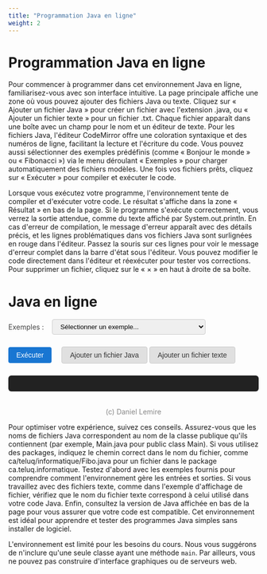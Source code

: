 ```yaml
---
title: "Programmation Java en ligne"
weight: 2
---
```



# Programmation Java en ligne

Pour commencer à programmer dans cet environnement Java en ligne, familiarisez-vous avec son interface intuitive. La page principale affiche une zone où vous pouvez ajouter des fichiers Java ou texte. Cliquez sur « Ajouter un fichier Java » pour créer un fichier avec l'extension .java, ou « Ajouter un fichier texte » pour un fichier .txt. Chaque fichier apparaît dans une boîte avec un champ pour le nom et un éditeur de texte. Pour les fichiers Java, l'éditeur CodeMirror offre une coloration syntaxique et des numéros de ligne, facilitant la lecture et l'écriture du code. Vous pouvez aussi sélectionner des exemples prédéfinis (comme « Bonjour le monde » ou « Fibonacci ») via le menu déroulant « Exemples » pour charger automatiquement des fichiers modèles. Une fois vos fichiers prêts, cliquez sur « Exécuter » pour compiler et exécuter le code.

Lorsque vous exécutez votre programme, l'environnement tente de compiler et d'exécuter votre code. Le résultat s'affiche dans la zone « Résultat » en bas de la page. Si le programme s'exécute correctement, vous verrez la sortie attendue, comme du texte affiché par System.out.println. En cas d'erreur de compilation, le message d'erreur apparaît avec des détails précis, et les lignes problématiques dans vos fichiers Java sont surlignées en rouge dans l'éditeur. Passez la souris sur ces lignes pour voir le message d'erreur complet dans la barre d'état sous l'éditeur. Vous pouvez modifier le code directement dans l'éditeur et réexécuter pour tester vos corrections. Pour supprimer un fichier, cliquez sur le « × » en haut à droite de sa boîte.


  <style>
    /*.container { max-width: 900px; margin: 40px auto; background: #fff; border-radius: 8px; box-shadow: 0 2px 8px #0001; padding: 32px; }*/
    .files { margin-bottom: 24px; }
    .file-block { background: #f9f9f9; border: 1px solid #ddd; border-radius: 6px; padding: 16px; margin-bottom: 12px; position: relative; }
    java-runner-container label { display: block; font-weight: bold; margin-bottom: 4px; }
    java-runner-container input[type=text], textarea { width: 100%; padding: 8px; margin-bottom: 8px; border-radius: 4px; border: 1px solid #ccc; font-family: monospace; }
    .file-type { margin-bottom: 8px; }
    button { background: #1976d2; color: #fff; border: none; border-radius: 4px; padding: 8px 16px; font-size: 1em; cursor: pointer; margin-right: 8px; }
    button.remove { background: #e53935; }
    #result { background: #222; color: #eee; padding: 16px; border-radius: 6px; margin-top: 24px; white-space: pre-wrap; font-family: monospace; }
    .add-btns { margin-bottom: 16px; }
    .add-btns button.add-file {
      background: #e0e0e0;
      color: #333;
      border: 1px solid #ccc;
      margin-right: 0;
      margin-left: 0;
      font-weight: normal;
    }
    .add-btns button.add-file:active, .add-btns button.add-file:focus {
      background: #d0d0d0;
    }
    button.remove {
      display: none;
    }
    .file-block .remove-x {
      position: absolute;
      top: 8px;
      right: 10px;
      color: #888;
      background: none;
      border: none;
      font-size: 1.2em;
      cursor: pointer;
      padding: 0 6px;
      line-height: 1;
      z-index: 2;
      transition: color 0.2s;
    }
    .file-block .remove-x:hover {
      color: #c00;
    }
    /* Ajoute le style pour le surlignage d'erreur Java dans CodeMirror */
    .cm-java-error {
      background: #ffe0e0 !important;
      border-bottom: 2px dotted #c00;
      cursor: pointer;
    }
    .cm-java-error-line {
      background: #fff0f0 !important;
    }
  </style>


  <link rel="stylesheet" href="https://cdnjs.cloudflare.com/ajax/libs/codemirror/5.65.16/codemirror.min.css">
  <link rel="stylesheet" href="https://cdnjs.cloudflare.com/ajax/libs/codemirror/5.65.16/theme/eclipse.min.css">
  <div class="java-runner-container">
    <h1>Java en ligne</h1>
    <form id="runForm">
      <div style="display:flex; align-items:center; gap:16px; margin-bottom:18px;">
        <label for="example-select" style="font-weight:normal; color:#444;">Exemples :</label>
        <select id="example-select" style="padding:6px 12px; border-radius:4px; border:1px solid #ccc;">
          <option value="">Sélectionner un exemple...</option>
          <option value="ex1">Affichage d'un fichier texte (2 Java + 1 texte)</option>
          <option value="ex2">Bonjour le monde (simple)</option>
          <option value="ex3">Fibonacci (package, commentaires FR)</option>
        </select>
      </div>
      <div id="files" class="files"></div>
      <div style="display:flex; align-items:center; gap:12px; margin-bottom:0; margin-top:12px;">
        <button type="submit">Exécuter</button>
        <div class="add-btns" style="margin:0;">
          <button type="button" class="add-file" onclick="addFile('java')">Ajouter un fichier Java</button>
          <button type="button" class="add-file" onclick="addFile('txt')">Ajouter un fichier texte</button>
        </div>
      </div>
    </form>
    <div id="result"></div>
    <div style="text-align:center; margin-top:32px; color:#888;">(c) Daniel Lemire</div>
    <div id="java-version" style="text-align:center; margin-top:8px; color:#888;"></div>
  </div>
  <script src="https://cdnjs.cloudflare.com/ajax/libs/codemirror/5.65.16/codemirror.min.js"></script>
  <script src="https://cdnjs.cloudflare.com/ajax/libs/codemirror/5.65.16/mode/clike/clike.min.js"></script>
  <script>
    let fileCount = 0;
    function addFile(type, initialName = '', initialContent = '') {
      const filesDiv = document.getElementById('files');
      const block = document.createElement('div');
      block.className = 'file-block';
      const isJava = type === 'java';
      const codeId = `code_${fileCount}`;
      block.innerHTML = `
        <button type="button" class="remove-x" title="Retirer" onclick="this.parentElement.remove()">×</button>
        <div class="file-type">Type : <b>${isJava ? 'Java' : 'Texte'}</b></div>
        <label>Nom du fichier</label>
        <input type="text" name="${type}_name_${fileCount}" placeholder="${isJava ? 'Main.java' : 'fichier.txt'}" required value="${initialName}">
        <label>Contenu</label>
        ${isJava
          ? `<textarea id="${codeId}" name="${type}_content_${fileCount}" rows="6"></textarea>`
          : `<textarea name="${type}_content_${fileCount}" rows="6" required>${initialContent}</textarea>`}
        ${isJava ? '<div class="java-status-bar" style="margin-top:4px;font-size:0.95em;color:#c00;min-height:1.2em;"></div>' : ''}
      `;
      filesDiv.appendChild(block);
      if (isJava) {
        const editor = CodeMirror.fromTextArea(document.getElementById(codeId), {
          mode: "text/x-java",
          theme: "eclipse",
          lineNumbers: true,
          indentUnit: 4,
          tabSize: 4,
          autofocus: fileCount === 0
        });
        editor.setValue(initialContent);
        block._cm = editor;
      }
      fileCount++;
    }
    document.getElementById('runForm').onsubmit = async function(e) {
      e.preventDefault();
      const java_files = [], txt_files = [];
      const data = new FormData(this);
      // Synchronise les contenus CodeMirror dans les textarea cachés
      document.querySelectorAll('.file-block').forEach(block => {
        const type = block.querySelector('.file-type b').textContent === 'Java' ? 'java' : 'txt';
        const nameInput = block.querySelector('input[type=text]');
        let content;
        if (type === 'java' && block._cm) {
          content = block._cm.getValue();
          // Met à jour le textarea caché pour éviter l'erreur de validation
          block.querySelector('textarea').value = content;
        } else {
          content = block.querySelector('textarea').value;
        }
        if (type === 'java') {
          java_files.push({ name: nameInput.value, content });
        } else {
          txt_files.push({ name: nameInput.value, content });
        }
      });
      let resultDiv = document.getElementById('result');
      resultDiv.textContent = 'Exécution en cours';
      let dots = 0;
      let execAnim = setInterval(function() {
        dots = (dots + 1) % 4;
        resultDiv.textContent = 'Exécution en cours' + '.'.repeat(dots);
      }, 500);
      const resp = await fetch('{{<endpoint>}}', {
        method: 'POST',
        headers: { 'Content-Type': 'application/json' },
        body: JSON.stringify({ java_files, txt_files })
      });
      let resultText = await resp.text();
      clearInterval(execAnim);
      let displayDiv = document.getElementById('result');
      try {
        const resultJson = JSON.parse(resultText);
        if (resultJson.status === 'ran_successfully') {
          displayDiv.innerHTML = '<pre style="color:#222;background:#e0ffe0;padding:12px;border-radius:6px;">' +
            (resultJson.output || '').replace(/\n/g, '<br>') + '</pre>';
          // Nettoie les erreurs précédentes
          document.querySelectorAll('.file-block').forEach(block => {
            if (block._cm) {
              block._cm.operation(() => {
                block._cm.getAllMarks().forEach(m => m.clear());
              });
            }
          });
        } else if (resultJson.status === 'compiling') {
          displayDiv.innerHTML = '<pre style="color:#c00;background:#ffe0e0;padding:12px;border-radius:6px;">' +
            (resultJson.error || '').replace(/\n/g, '<br>') + '</pre>';
          // Parse et surligne les erreurs dans CodeMirror
          const errorText = resultJson.error || '';
          // Regexp pour extraire : NomFichier.java:ligne: ...\n message
          // Modifié pour supporter les chemins (ex: ca/teluq/informatique/Fibo.java)
          const errorRegex = /([\w./\\-]+\.java):(\d+): error: ([^\n]+)([\s\S]*?)(?=\n[\w./\\-]+\.java:|$)/g;
          let match;
          // Pour chaque éditeur, nettoie les erreurs précédentes
          document.querySelectorAll('.file-block').forEach(block => {
            if (block._cm) {
              block._cm.operation(() => {
                block._cm.getAllMarks().forEach(m => m.clear());
              });
            }
          });
          while ((match = errorRegex.exec(errorText)) !== null) {
            const [_, file, lineStr, msg, details] = match;
            const line = parseInt(lineStr, 10) - 1; // CodeMirror est 0-based
            // Trouve le bloc correspondant au fichier
            document.querySelectorAll('.file-block').forEach(block => {
              const nameInput = block.querySelector('input[type=text]');
              // Compare le nom du fichier avec ou sans chemin
              if (nameInput && (nameInput.value.trim() === file || nameInput.value.trim().endsWith('/'+file) || nameInput.value.trim().endsWith('\\'+file))) {
                if (block._cm) {
                  block._cm.operation(() => {
                    // Surligne la ligne
                    const mark = block._cm.markText({line, ch:0}, {line:line+1, ch:0}, {
                      className: 'cm-java-error',
                      title: (msg + (details ? details.replace(/\s+/g, ' ') : '')).trim()
                    });
                    // Ajoute gestion du survol pour afficher l'erreur dans la status bar
                    const statusBar = block.querySelector('.java-status-bar');
                    if (statusBar) {
                      const errorMsg = (msg + (details ? details.replace(/\s+/g, ' ') : '')).trim();
                      // Nettoie les anciens listeners
                      if (!block._cm._javaErrorStatusListeners) block._cm._javaErrorStatusListeners = [];
                      block._cm._javaErrorStatusListeners.forEach(({line, handler}) => {
                        block._cm.off('cursorActivity', handler);
                      });
                      block._cm._javaErrorStatusListeners = [];
                      // Ajoute un listener pour afficher l'erreur au survol de la ligne
                      const handler = function(cm) {
                        const pos = cm.getCursor();
                        if (pos.line === line) {
                          statusBar.textContent = errorMsg;
                        } else {
                          statusBar.textContent = '';
                        }
                      };
                      block._cm.on('cursorActivity', handler);
                      block._cm._javaErrorStatusListeners.push({line, handler});
                      // Ajoute aussi un survol direct (pour la souris)
                      const lineHandle = block._cm.getLineHandle(line);
                      if (lineHandle) {
                        block._cm.addLineClass(lineHandle, 'wrap', 'cm-java-error-line');
                        // Ajoute un event sur le DOM
                        setTimeout(() => {
                          const lines = block._cm.display.lineDiv.querySelectorAll('.cm-java-error-line');
                          lines.forEach(domLine => {
                            domLine.onmouseenter = () => { statusBar.textContent = errorMsg; };
                            domLine.onmouseleave = () => { statusBar.textContent = ''; };
                          });
                        }, 10);
                      }
                    }
                  });
                }
              }
            });
          }
        } else {
          displayDiv.textContent = JSON.stringify(resultJson, null, 2);
        }
      } catch (e) {
        clearInterval(execAnim);
        displayDiv.textContent = resultText;
      }
    };
    window.onload = () => {
      addFile('java', 'Bonjour.java', 'void main() {\n    System.out.println("Bonjour le monde!");\n}');
    };
    fetch('{{<endpoint>}}/../java-version').then(r => r.json()).then(data => {
      if (data.version) {
        document.getElementById('java-version').textContent = 'Java : ' + data.version;
      }
    });
    function clearFiles() {
      document.getElementById('files').innerHTML = '';
      fileCount = 0;
    }
    document.getElementById('example-select').onchange = function() {
      const v = this.value;
      clearFiles();
      if (v === 'ex1') {
        addFile('java', 'ProgrammeAffichageFichier.java',
`public class ProgrammeAffichageFichier {
    public static void main(String[] args) {
        String nomFichier = "fichier.txt";
        UtilitaireLectureFichier lecteur = new UtilitaireLectureFichier();
        lecteur.afficherContenuFichier(nomFichier);
    }
}`);
        addFile('java', 'UtilitaireLectureFichier.java',
`import java.io.BufferedReader;
import java.io.FileReader;
import java.io.IOException;
public class UtilitaireLectureFichier {
    public void afficherContenuFichier(String nomFichier) {
        try (BufferedReader lecteur = new BufferedReader(new FileReader(nomFichier))) {
            String ligne;
            while ((ligne = lecteur.readLine()) != null) {
                System.out.println(ligne);
            }
        } catch (IOException e) {
            System.err.println("Erreur lors de la lecture du fichier : " + e.getMessage());
        }
    }
}`);
        addFile('txt', 'fichier.txt', 'Bonjour la vie');
      } else if (v === 'ex2') {
        addFile('java', 'Bonjour.java',
`public class Bonjour {
    public static void main(String[] args) {
        System.out.println("Bonjour le monde!");
    }
}`);
      } else if (v === 'ex3') {
        addFile('java', 'ca/teluq/informatique/Fibo.java',
`package ca.teluq.informatique;
public class Fibo {
    public static int fibonacci(int n) {
        if (n <= 1) return n;
        return fibonacci(n-1) + fibonacci(n-2);
    }
    public static void main(String[] args) {
        // Affiche les 10 premiers termes
        for (int i = 0; i < 10; i++) {
            System.out.println("F(" + i + ") = " + fibonacci(i));
        }
    }
}`);
      }
    };
  </script>



Pour optimiser votre expérience, suivez ces conseils. Assurez-vous que les noms de fichiers Java correspondent au nom de la classe publique qu'ils contiennent (par exemple, Main.java pour public class Main). Si vous utilisez des packages, indiquez le chemin correct dans le nom du fichier, comme ca/teluq/informatique/Fibo.java pour un fichier dans le package ca.teluq.informatique. Testez d'abord avec les exemples fournis pour comprendre comment l'environnement gère les entrées et sorties. Si vous travaillez avec des fichiers texte, comme dans l'exemple d'affichage de fichier, vérifiez que le nom du fichier texte correspond à celui utilisé dans votre code Java. Enfin, consultez la version de Java affichée en bas de la page pour vous assurer que votre code est compatible. Cet environnement est idéal pour apprendre et tester des programmes Java simples sans installer de logiciel.

L'environnement est limité pour les besoins du cours. Nous vous suggérons de n'inclure qu'une seule classe ayant une méthode `main`. Par ailleurs, vous ne pouvez pas construire d'interface graphiques ou de serveurs web.
